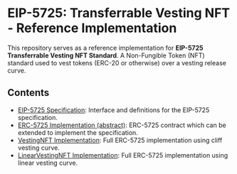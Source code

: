 # EIP-5725: Transferrable Vesting NFT - Reference Implementation
This repository serves as a reference implementation for **EIP-5725 Transferrable Vesting NFT Standard**. A Non-Fungible Token (NFT) standard used to vest tokens (ERC-20 or otherwise) over a vesting release curve.

## Contents
- [EIP-5725 Specification](./contracts/IVestingNFT.sol): Interface and definitions for the EIP-5725 specification.
- [ERC-5725 Implementation (abstract)](./contracts/BaseVestingNFT.sol): ERC-5725 contract which can be extended to implement the specification. 
- [VestingNFT Implementation](./contracts/reference/LinearVestingNFT.sol): Full ERC-5725 implementation using cliff vesting curve.
- [LinearVestingNFT Implementation](./contracts/reference/VestingNFT.sol): Full ERC-5725 implementation using linear vesting curve.